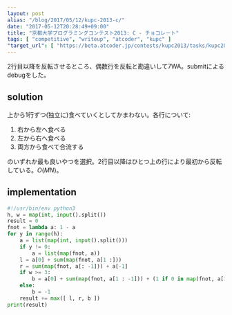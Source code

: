```yaml
---
layout: post
alias: "/blog/2017/05/12/kupc-2013-c/"
date: "2017-05-12T20:28:49+09:00"
title: "京都大学プログラミングコンテスト2013: C - チョコレート"
tags: [ "competitive", "writeup", "atcoder", "kupc" ]
"target_url": [ "https://beta.atcoder.jp/contests/kupc2013/tasks/kupc2013_c" ]
---
```


$2$行目以降を反転させるところ、偶数行を反転と勘違いして$7$WA。submitによるdebugをした。

## solution

上から$1$行ずつ(独立に)食べていくとしてかまわない。各行について:

1.  右から左へ食べる
2.  左から右へ食べる
3.  両方から食べて合流する

のいずれか最も良いやつを選択。$2$行目以降はひとつ上の行により最初から反転している。$O(MN)$。

## implementation

``` python
#!/usr/bin/env python3
h, w = map(int, input().split())
result = 0
fnot = lambda a: 1 - a
for y in range(h):
    a = list(map(int, input().split()))
    if y != 0:
        a = list(map(fnot, a))
    l = a[0] + sum(map(fnot, a[1 :]))
    r = sum(map(fnot, a[: -1])) + a[-1]
    if w >= 3:
        b = a[0] + sum(map(fnot, a[1 : -1])) + (1 if 0 in map(fnot, a[1 : -1]) else -1) + a[-1]
    else:
        b = -1
    result += max([ l, r, b ])
print(result)
```
